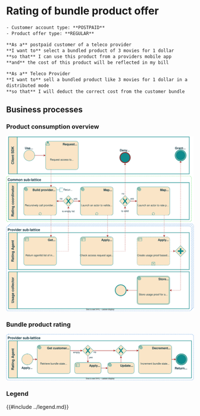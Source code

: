 # Rating of bundle product offer

```admonish abstract title="Pertaining to"
- Customer account type: **POSTPAID**
- Product offer type: **REGULAR**
```

```admonish example title="Use case"
**As a** postpaid customer of a teleco provider  
**I want to** select a bundled product of 3 movies for 1 dollar  
**so that** I can use this product from a providers mobile app  
**and** the cost of this product will be reflected in my bill  
```

```admonish example title="Use case"
**As a** Teleco Provider  
**I want to** sell a bundled product like 3 movies for 1 dollar in a distributed mode  
**so that** I will deduct the correct cost from the customer bundle  
```

## Business processes

### Product consumption overview

![Diagram depicting the product consumption process](../UC-02/rating-bpm.svg)

### Bundle product rating

![Diagram depicting the rating process of a bundle product](./rating-bpm.svg)

### Legend

{{#include ../legend.md}}
